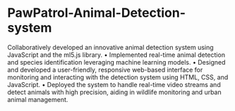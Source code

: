 # PawPatrol-Animal-Detection-system
 Collaboratively developed an innovative animal detection system using JavaScript and the ml5.js 
library.
• Implemented real-time animal detection and species identification leveraging machine learning 
models.
• Designed and developed a user-friendly, responsive web-based interface for monitoring and 
interacting with the detection system using HTML, CSS, and JavaScript.
• Deployed the system to handle real-time video streams and detect animals with high precision, 
aiding in wildlife monitoring and urban animal management.

